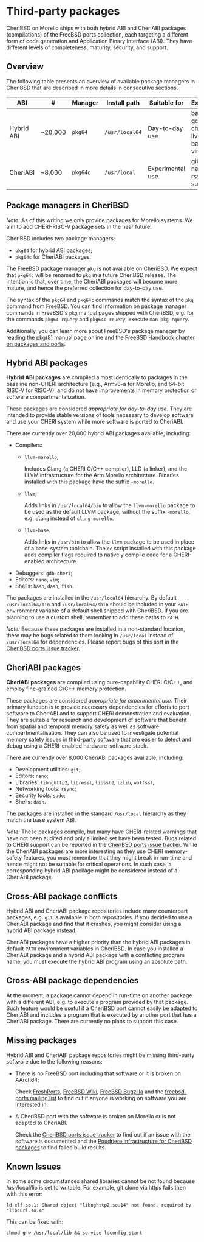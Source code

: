 # Third-party packages

CheriBSD on Morello ships with both hybrid ABI and CheriABI packages
(compilations) of the FreeBSD ports collection, each targeting a different
form of code generation and Application Binary Interface (ABI).
They have different levels of completeness, maturity, security, and support.

## Overview

The following table presents an overview of available package managers in
CheriBSD that are described in more details in consecutive sections.

| ABI        | #       | Manager | Install path   | Suitable for     | Examples |
|------------|---------|---------|----------------|------------------|----------|
| Hybrid ABI | ~20,000 | `pkg64` | `/usr/local64` | Day-to-day use   | bash<br/>gdb-cheri<br/>llvm-base<br/>vim |
| CheriABI   | ~8,000  | `pkg64c`| `/usr/local`   | Experimental use | git<br/>nano<br/>rsync<br/>sudo |

## Package managers in CheriBSD

*Note:* As of this writing we only provide packages for Morello systems.
We aim to add CHERI-RISC-V package sets in the near future.

CheriBSD includes two package managers:
* `pkg64` for hybrid ABI packages;
* `pkg64c` for CheriABI packages.

The FreeBSD package manager `pkg` is not available on CheriBSD.
We expect that `pkg64c` will be renamed to `pkg` in a future CheriBSD release.
The intention is that, over time, the CheriABI packages will become more
mature, and hence the preferred collection for day-to-day use.

The syntax of the `pkg64` and `pkg64c` commands match the syntax of the `pkg`
command from FreeBSD.
You can find information on package manager commands in FreeBSD's `pkg` manual
pages shipped with CheriBSD, e.g. for the commands `pkg64 rquery` and
`pkg64c rquery`, execute `man pkg-rquery`.

Additionally, you can learn more about FreeBSD's package manager by reading the
[pkg(8) manual page](https://www.freebsd.org/cgi/man.cgi?pkg(7)) online
and the [FreeBSD Handbook chapter on packages and
ports](https://docs.freebsd.org/en/books/handbook/ports/).

## Hybrid ABI packages

**Hybrid ABI packages** are compiled almost identically to packages in the
baseline non-CHERI architecture (e.g., Armv8-a for Morello, and 64-bit
RISC-V for RISC-V), and do not have improvements in memory protection or
software compartmentalization.

These packages are considered *appropriate for day-to-day use*.
They are intended to provide stable versions of tools necessary to develop
software and use your CHERI system while more software is ported to CheriABI.

There are currently over 20,000 hybrid ABI packages available, including:
* Compilers:
  * `llvm-morello`;

    Includes Clang (a CHERI C/C++ compiler), LLD (a linker), and the LLVM
    infrastructure for the Arm Morello architecture.
    Binaries installed with this package have the suffix `-morello`.

  * `llvm`;

    Adds links in `/usr/local64/bin` to allow the `llvm-morello` package to be
    used as the default LLVM package, without the suffix `-morello`,
    e.g. `clang` instead of `clang-morello`.

  * `llvm-base`.

    Adds links in `/usr/bin` to allow the `llvm` package to be used in place of
    a base-system toolchain. The `cc` script installed with this package adds
    compiler flags required to natively compile code for a CHERI-enabled
    architecture.
* Debuggers: `gdb-cheri`;
* Editors: `nano`, `vim`;
* Shells: `bash`, `dash`, `fish`.

The packages are installed in the `/usr/local64` hierarchy.
By default `/usr/local64/bin` and `/usr/local64/sbin` should be included in your
`PATH` environment variable of a default shell shipped with CheriBSD.
If you are planning to use a custom shell, remember to add these paths to
`PATH`.

*Note:* Because these packages are installed in a non-standard location,
there may be bugs related to them looking in `/usr/local` instead of
`/usr/local64` for dependencies. Please report bugs of this sort in
the [CheriBSD ports issue tracker](https://github.com/CTSRD-CHERI/cheribsd-ports/issues).

## CheriABI packages

**CheriABI packages** are compiled using pure-capability CHERI C/C++, and
employ fine-grained C/C++ memory protection.

These packages are considered *appropriate for experimental use*.
Their primary function is to provide necessary dependencies for efforts to port
software to CheriABI and to support CHERI demonstration and evaluation.
They are suitable for research and development of software that benefit from
spatial and temporal memory safety as well as software compartmentalisation.
They can also be used to investigate potential memory safety issues in
third-party software that are easier to detect and debug using a CHERI-enabled
hardware-software stack.

There are currently over 8,000 CheriABI packages available, including:
* Development utilities: `git`;
* Editors: `nano`;
* Libraries: `libnghttp2`, `libressl`, `libssh2`, `lzlib`, `wolfssl`;
* Networking tools: `rsync`;
* Security tools: `sudo`;
* Shells: `dash`.

The packages are installed in the standard `/usr/local` hierarchy as they match
the base system ABI.

*Note:* These packages compile, but many have CHERI-related warnings that
have not been audited and only a limited set have been tested. Bugs related to
CHERI support can be reported in the [CheriBSD ports issue
tracker](https://github.com/CTSRD-CHERI/cheribsd-ports/issues).
While the CheriABI packages are more interesting as they use CHERI memory-safety
features, you must remember that they might break in run-time and hence might
not be suitable for critical operations.
In such case, a corresponding hybrid ABI package might be considered instead of
a CheriABI package.

## Cross-ABI package conflicts

Hybrid ABI and CheriABI package repositories include many counterpart packages,
e.g. `git` is available in both repositories.
If you decided to use a CheriABI package and find that it crashes, you
might consider using a hybrid ABI package instead.

CheriABI packages have a higher priority than the hybrid ABI packages in default
`PATH` environment variables in CheriBSD.
In case you installed a CheriABI package and a hybrid ABI package with a
conflicting program name, you must execute the hybrid ABI program using
an absolute path.

## Cross-ABI package dependencies

At the moment, a package cannot depend in run-time on another package with
a different ABI, e.g. to execute a program provided by that package.
Such feature would be useful if a CheriBSD port cannot easily be adapted to
CheriABI and includes a program that is executed by another port that has
a CheriABI package.
There are currently no plans to support this case.

## Missing packages

Hybrid ABI and CheriABI package repositories might be missing third-party
software due to the following reasons:
* There is no FreeBSD port including that software or it is broken on AArch64;

  Check [FreshPorts](https://www.freshports.org/),
  [FreeBSD Wiki](https://wiki.freebsd.org/WantedPorts),
  [FreeBSD Bugzilla](https://bugs.freebsd.org/bugzilla/) and
  the [freebsd-ports mailing
  list](https://lists.freebsd.org/subscription/freebsd-ports) to find out
  if anyone is working on software you are interested in.

* A CheriBSD port with the software is broken on Morello or is not adapted to
CheriABI.

  Check the [CheriBSD ports issue
  tracker](https://github.com/CTSRD-CHERI/cheribsd-ports/issues) to find out if
  an issue with the software is documented and the [Poudriere infrastructure for
  CheriBSD packages](https://poudriere.cheribsd.org) to find failed build
  results.

## Known Issues
In some some circumstances shared libraries cannot be not found because /usr/local/lib is set to writable.
For example, git clone via https fails then with this error:
```
ld-elf.so.1: Shared object "libnghttp2.so.14" not found, required by "libcurl.so.4"
```
This can be fixed with:
```
chmod g-w /usr/local/lib && service ldconfig start
```
